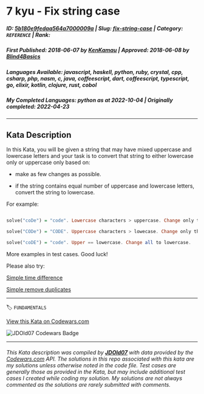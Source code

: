 # 7 kyu - Fix string case

##### **ID**: [5b180e9fedaa564a7000009a](https://www.codewars.com/kata/5b180e9fedaa564a7000009a) | **Slug**: [fix-string-case](https://www.codewars.com/kata/5b180e9fedaa564a7000009a) | **Category**: `REFERENCE` | **Rank**: <span style="color:white">7 kyu</span>

##### **First Published**: 2018-06-07 ***by*** [KenKamau](https://www.codewars.com/users/KenKamau) | **Approved**: 2018-06-08 ***by*** [Blind4Basics](https://www.codewars.com/users/Blind4Basics)

##### **Languages Available**: javascript, haskell, python, ruby, crystal, cpp, csharp, php, nasm, c, java, coffeescript, dart, coffeescript, typescript, go, elixir, kotlin, clojure, rust, cobol

##### **My Completed Languages**: python ***as at*** 2022-10-04 | **Originally completed**: 2022-04-23

---

## Kata Description


In this Kata, you will be given a string that may have mixed uppercase and lowercase letters and your task is to convert that string to either lowercase only or uppercase only based on: 



* make as few changes as possible. 

* if the string contains equal number of uppercase and lowercase letters, convert the string to lowercase. 



For example:

```Haskell

solve("coDe") = "code". Lowercase characters > uppercase. Change only the "D" to lowercase.

solve("CODe") = "CODE". Uppercase characters > lowecase. Change only the "e" to uppercase.

solve("coDE") = "code". Upper == lowercase. Change all to lowercase.

```



More examples in test cases. Good luck!



Please also try:

 

[Simple time difference](https://www.codewars.com/kata/5b76a34ff71e5de9db0000f2)



[Simple remove duplicates](https://www.codewars.com/kata/5ba38ba180824a86850000f7)

---


🏷 `FUNDAMENTALS`


[View this Kata on Codewars.com](https://www.codewars.com/kata/5b180e9fedaa564a7000009a)

![](https://www.codewars.com/users/jdold07/badges/large "JDOld07 Codewars Badge")

---

###### *This Kata description was compiled by [**JDOld07**](https://tpstech.dev) with data provided by the [Codewars.com](https://www.codewars.com) API.  The solutions in this repo associated with this kata are my solutions unless otherwise noted in the code file.  Test cases are generally those as provided in the Kata, but may include additional test cases I created while coding my solution.  My solutions are not always commented as the solutions are rarely submitted with comments.*
